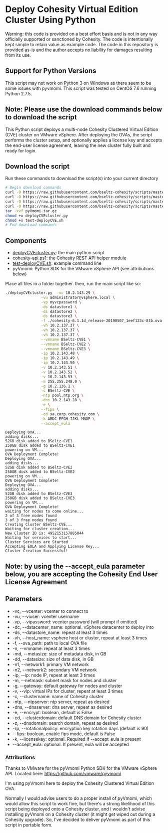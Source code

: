 # Deploy Cohesity Virtual Edition Cluster Using Python

Warning: this code is provided on a best effort basis and is not in any way officially supported or sanctioned by Cohesity. The code is intentionally kept simple to retain value as example code. The code in this repository is provided as-is and the author accepts no liability for damages resulting from its use.

## Support for Python Versions

This script may not work on Python 3 on Windows as there seem to be some issues with pyvmomi. This script was tested on CentOS 7.6 running Python 2.7.5.

## Note: Please use the download commands below to download the script

This Python script deploys a multi-node Cohesity Clustered Virtual Edition (CVE) cluster on VMware vSphere. After deploying the OVAs, the script performs the cluster setup, and optionally applies a license key and accepts the end-user license agreement, leaving the new cluster fully built and ready for login.

## Download the script

Run these commands to download the script(s) into your current directory

```bash
# Begin download commands
curl -O https://raw.githubusercontent.com/bseltz-cohesity/scripts/master/python/deployCVE/deployCVEcluster.py
curl -O https://raw.githubusercontent.com/bseltz-cohesity/scripts/master/python/pyhesity.py
curl -O https://raw.githubusercontent.com/bseltz-cohesity/scripts/master/python/deployCVE/test-deployCVE.sh
curl -O https://raw.githubusercontent.com/bseltz-cohesity/scripts/master/python/excludeVMs/pyVmomi.tar.gz
tar -xvf pyVmomi.tar.gz
chmod +x deployCVEcluster.py
chmod +x test-deployCVE.sh
# End download commands
```

## Components

* [deployCVEcluster.py](https://raw.githubusercontent.com/bseltz-cohesity/scripts/master/python/deployCVE/deployCVEcluster.py): the main python script
* cohesity-api.ps1: the Cohesity REST API helper module
* [test-deployCVE.sh](https://raw.githubusercontent.com/bseltz-cohesity/scripts/master/python/deployCVE/test-deployCVE.sh): example command line
* pyVmomi: Python SDK for the VMware vSphere API (see attributions below)

Place all files in a folder together. then, run the main script like so:

```bash
./deployCVEcluster.py  -vc 10.2.143.29 \
                -vu administrator@vsphere.local \
                -vp myvcpassword \
                -ds datastore1 \
                -ds datastore2 \
                -ds datastore3 \
                -f ./cohesity-6.1.1d_release-20190507_1eef123c-8tb.ova \
                -vh 10.2.137.37 \
                -vh 10.2.137.37 \
                -vh 10.2.137.37 \
                --vmname BSeltz-CVE1 \
                --vmname BSeltz-CVE2 \
                --vmname BSeltz-CVE3 \
                -ip 10.2.143.48 \
                -ip 10.2.143.49 \
                -ip 10.2.143.50 \
                -v 10.2.143.51 \
                -v 10.2.143.52 \
                -v 10.2.143.53 \
                -m 255.255.248.0 \
                -g 10.2.136.1 \
                -c BSeltz-CVE \
                -ntp pool.ntp.org \
                -dns 10.2.143.28 \
                -e \
                --fips \
                -cd sa.corp.cohesity.com \
                -k ABDC-EFGH-IJKL-MNOP \
                --accept_eula
```

```text
Deploying OVA...
adding disks...
52GB disk added to BSeltz-CVE1
250GB disk added to BSeltz-CVE1
powering on VM...
OVA Deployment Complete!
Deploying OVA...
adding disks...
52GB disk added to BSeltz-CVE2
250GB disk added to BSeltz-CVE2
powering on VM...
OVA Deployment Complete!
Deploying OVA...
adding disks...
52GB disk added to BSeltz-CVE3
250GB disk added to BSeltz-CVE3
powering on VM...
OVA Deployment Complete!
waiting for nodes to come online...
2 of 3 free nodes found
3 of 3 free nodes found
Creating Cluster BSeltz-CVE...
Waiting for cluster creation...
New Cluster ID is: 4952153157885044
Waiting for services to start...
Cluster Services are Started
Accepting EULA and Applying License Key...
Cluster Creation Successful!
```

## Note: by using the --accept_eula parameter below, you are accepting the Cohesity End User License Agreement

## Parameters

* -vc, --vcenter: vcenter to connect to
* -vu, --viuser: vcenter username
* -vp, --vipassword: vcenter password (will prompt if omitted)
* -dc, --datacenter_name: optional. vSphere datacenter to deploy into
* -ds, --datastore_name: repeat at least 3 times
* -vh, --host_name: vsphere host or cluster, repeat at least 3 times
* -f, --ova_path: path to local OVA file
* -n, --vmname: repeat at least 3 times
* -md, --metasize: size of metadata disk, in GB
* -dd, --datasize: size of data disk, in GB
* -n1, --network1: primary VM network
* -n2, --network2: secondary VM network
* -ip, --ip: node IP, repeat at least 3 times
* -m, --netmask: subnet mask for nodes and cluster
* -g, --gateway: default gateway for nodes and cluster
* -v, --vip: virtual IPs for cluster, repeat at least 3 times
* -c, --clustername: name of Cohesity cluster
* -ntp, --ntpserver: ntp server, repeat as desired
* -dns, --dnsserver: dns server, repeat as desired
* -e, --encrypt: boolean, default is False
* -cd, --clusterdomain: default DNS domain for Cohesity cluster
* -z, --dnsdomain: search domain, repeat as desired
* -rp, --rotationalpolicy: encryption key rotation days (default is 90)
* --fips: boolean, enable fips mode, default is False
* -k, --licensekey: optional. Required if --accept_eula is present
* --accept_eula: optional. If present, eula will be accepted

### Attributions

Thanks to VMware for the pyVmomi Python SDK for the VMware vSphere API. Located here: <https://github.com/vmware/pyvmomi>

I'm using pyVmomi here to deploy the Cohesity Clustered Virtual Edition OVA.

Normally I would advise users to do a proper install of pyVmomi, which would allow this script to work fine, but there's a strong likelihood of this script being deployed onto a Cohesity cluster, and I wouldn't advise installing pyVmomi on a Cohesity cluster (it might get wiped out during a Cohesity upgrade). So, I've decided to deliver pyVmomi as part of this script in portable form.
